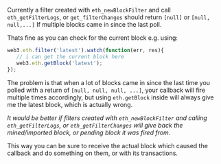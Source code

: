 Currently a filter created with `eth_newBlockFilter` and call `eth_getFilterLogs`, or `get_filterChanges` should return `[null]` or `[null, null,...]` If multiple blocks came in since the last poll.

Thats fine as you can check for the current block e.g. using:

```js
web3.eth.filter('latest').watch(function(err, res){
   // i can get the current block here
   web3.eth.getBlock('latest');
});
```

The problem is that when a lot of blocks came in since the last time you polled with a return of `[null, null, null, ...]`, your callback will fire multiple times accordingly, but using `eth.getBlock` inside will always give me the latest block, which is actually wrong.

*It would be better if filters created with `eth_newBlockFilter` and calling `eth_getFilterLogs`, or `eth_getFilterChanges` will give back the mined/imported block, or pending block it was fired from.*

This way you can be sure to receive the actual block which caused the callback and do something on them, or with its transactions.
